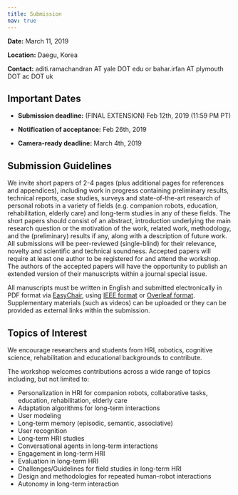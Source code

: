 ```yaml
---
title: Submission
nav: true
---
```


**Date:** March 11, 2019

**Location:** Daegu, Korea

**Contact:** aditi.ramachandran AT yale DOT edu or bahar.irfan AT plymouth DOT ac DOT uk


## Important Dates

 - **Submission deadline:** (FINAL EXTENSION) Feb 12th, 2019 (11:59 PM PT)

 - **Notification of acceptance:** Feb 26th, 2019

 - **Camera-ready deadline:** March 4th, 2019


## Submission Guidelines

We invite short papers of 2-4 pages (plus additional pages for references and appendices), including work in progress containing preliminary results, technical reports, case studies, surveys and state-of-the-art research of personal robots in a variety of fields (e.g. companion robots, education, rehabilitation, elderly care) and long-term studies in any of these fields. The short papers should consist of an abstract, introduction underlying the main research question or the motivation of the work, related work, methodology, and the (preliminary) results if any, along with a description of future work. All submissions will be peer-reviewed (single-blind) for their relevance, novelty and scientific and technical soundness. Accepted papers will require at least one author to be registered for and attend the workshop. The authors of the accepted papers will have the opportunity to publish an extended version of their manuscripts within a journal special issue.

All manuscripts must be written in English and submitted electronically in PDF format via [EasyChair](https://easychair.org/conferences/?conf=plothri19), using [IEEE format](https://www.ieee.org/conferences/publishing/templates.html) or [Overleaf format](https://www.overleaf.com/latex/templates/ieee-conference-template-example/nsncsyjfmpxy). Supplementary materials (such as videos) can be uploaded or they can be provided as external links within the submission.


## Topics of Interest

We encourage researchers and students from HRI, robotics, cognitive science, rehabilitation and educational backgrounds to contribute.

The workshop welcomes contributions across a wide range of topics including, but not limited to:

 - Personalization in HRI for companion robots, collaborative tasks, education, rehabilitation, elderly care
 - Adaptation algorithms for long-term interactions
 - User modeling
 - Long-term memory (episodic, semantic, associative)
 - User recognition
 - Long-term HRI studies
 - Conversational agents in long-term interactions
 - Engagement in long-term HRI
 - Evaluation in long-term HRI
 - Challenges/Guidelines for field studies in long-term HRI
 - Design and methodologies for repeated human-robot interactions
 - Autonomy in long-term interaction 

